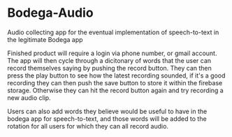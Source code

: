 # Bodega-Audio
Audio collecting app for the eventual implementation of speech-to-text in the legitimate Bodega app

Finished product will require a login via phone number, or gmail account. The app will then cycle through a dicitonary of words that the user can record themselves saying by pushing the record button.
They can then press the play button to see how the latest recording sounded, if it's a good recording they can then push the save button to store it within the firebase storage. Otherwise 
they can hit the record button again and try recording a new audio clip.

Users can also add words they believe would be useful to have in the bodega app for speech-to-text, and those words will be added to the rotation for all users for which they can all record audio.

